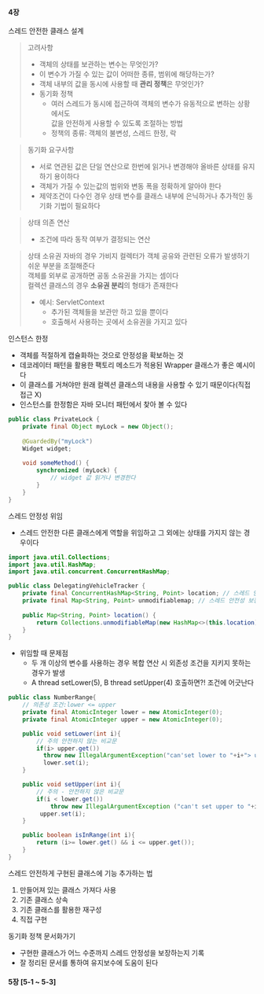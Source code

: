 #### 4장
스레드 안전한 클래스 설계  
> 고려사항
> - 객체의 상태를 보관하는 변수는 무엇인가?  
> - 이 변수가 가질 수 있는 값이 어떠한 종류, 범위에 해당하는가?   
> - 객체 내부의 값을 동시에 사용할 때 **관리 정책**은 무엇인가?
>  - 동기화 정책
>    - 여러 스레드가 동시에 접근하여 객체의 변수가 유동적으로 변하는 상황에서도  
>      값을 안전하게 사용할 수 있도록 조절하는 방법 
>    - 정책의 종류: 객체의 불변성, 스레드 한정, 락  


>  동기화 요구사항  
> - 서로 연관된 값은 단일 연산으로 한번에 읽거나 변경해야 올바른 상태를 유지하기 용이하다  
> - 객체가 가질 수 있는값의 범위와 변동 폭을 정확하게 알아야 한다  
> - 제약조건이 다수인 경우 상태 변수를 클래스 내부에 은닉하거나 추가적인 동기화 기법이 필요하다  

> 상태 의존 연산
>   - 조건에 따라 동작 여부가 결정되는 연산  

> 상태 소유권
> 자바의 경우 가비지 컬렉터가 객체 공유와 관련된 오류가 발생하기 쉬운 부분을 조절해준다  
> 객체를 외부로 공개하면 공동 소유권을 가지는 셈이다  
> 컬렉션 클래스의 경우 **소유권 분리**의 형태가 존재한다
>   - 예시: ServletContext
>     - 추가된 객체들을 보관만 하고 있을 뿐이다
>     - 호출해서 사용하는 곳에서 소유권을 가지고 있다

인스턴스 한정  
- 객체를 적절하게 캡슐화하는 것으로 안정성을 확보하는 것  
- 데코레이터 패턴을 활용한 팩토리 메소드가 적용된 Wrapper 클래스가 좋은 예시이다
- 이 클래스를 거쳐야만 원래 컬렉션 클래스의 내용을 사용할 수 있기 때문이다(직접접근 X)
- 인스턴스를 한정함은 자바 모니터 패턴에서 찾아 볼 수 있다
```java
public class PrivateLock {
    private final Object myLock = new Object();
    
    @GuardedBy("myLock")
    Widget widget;
    
    void someMethod() {
        synchronized (myLock) {
            // widget 값 읽거나 변경한다
        }
    }
}
```
스레드 안정성 위임
- 스레드 안전한 다른 클래스에게 역할을 위임하고 그 외에는 상태를 가지지 않는 경우이다
```java
import java.util.Collections;
import java.util.HashMap;
import java.util.concurrent.ConcurrentHashMap;

public class DelegatingVehicleTracker {
    private final ConcurrentHashMap<String, Point> location; // 스레드 안전성 보장
    private final Map<String, Point> unmodifiablemap; // 스레드 안전성 보장
    
    public Map<String, Point> location() {
        return Collections.unmodifiableMap(new HashMap<>(this.location));
    }
}
```
- 위임할 때 문제점
  - 두 개 이상의 변수를 사용하는 경우 복합 연산 시 외존성 조건을 지키지 못하는 경우가 발생
  - A thread setLower(5), B thread setUpper(4) 호출하면?! 조건에 어긋난다
```java
public class NumberRange{
    // 의존성 조건:lower <= upper
    private final AtomicInteger lower = new AtomicInteger(0);
    private final AtomicInteger upper = new AtomicInteger(0);

    public void setLower(int i){
        // 주의 안전하지 않는 비교문
        if(i> upper.get())
          throw new IllegalArgumentException("can'set lower to "+i+"> upper");
          lower.set(i);
    }

    public void setUpper(int i){
        // 주의 - 안전하지 않은 비교문
        if(i < lower.get())
            throw new IllegalArgumentException ("can't set upper to "+i+"< lower");
         upper.set(i);   
    }

    public boolean isInRange(int i){
        return (i>= lower.get() && i <= upper.get());
    }
}
```
스레드 안전하게 구현된 클래스에 기능 추가하는 법
1. 만들어져 있는 클래스 가져다 사용 
2. 기존 클래스 상속
3. 기존 클래스를 활용한 재구성
4. 직접 구현

동기화 정책 문서화가기
- 구현한 클래스가 어느 수준까지 스레드 안정성을 보장하는지 기록
- 잘 정리된 문서를 통하여 유지보수에 도움이 된다

#### 5장 [5-1 ~ 5-3]

